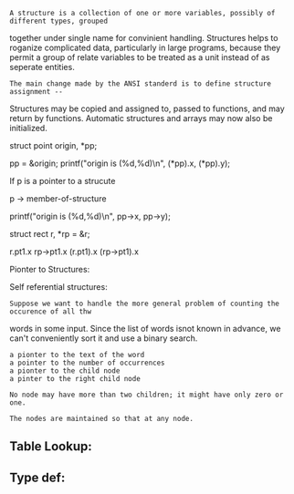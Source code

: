 	A structure is a collection of one or more variables, possibly of different types, grouped
together under single name for convinient handling. Structures helps to roganize complicated
data, particularly in large programs, because they permit a group of relate variables to be
treated as a unit instead of as seperate entities.

	The main change made by the ANSI standerd is to define structure assignment --
Structures may be copied and assigned to, passed to functions, and may return by functions.
Automatic structures and arrays may now also be initialized.


struct point origin, *pp;

pp = &origin;
printf("origin is (%d,%d)\n", (*pp).x, (*pp).y);

If p is a pointer to a strucute

p -> member-of-structure

printf("origin is (%d,%d)\n", pp->x, pp->y);

struct rect r, *rp = &r;

r.pt1.x
rp->pt1.x
(r.pt1).x
(rp->pt1).x

Pionter to Structures:


Self referential structures:

	Suppose we want to handle the more general problem of counting the occurence of all thw
words in some input. Since the list of words isnot known in advance, we can't conveniently
sort it and use a binary search. 

	a pionter to the text of the word
	a pointer to the number of occurrences
	a pionter to the child node
	a pinter to the right child node

	No node may have more than two children; it might have only zero or one.

	The nodes are maintained so that at any node.


Table Lookup:
------------


Type def:
-------

